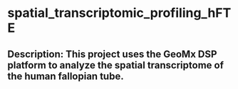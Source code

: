 # spatial_transcriptomic_profiling_hFTE


## Description: This project uses the GeoMx DSP platform to analyze the spatial transcriptome of the human fallopian tube.

